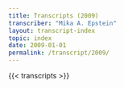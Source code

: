 ```yaml
---
title: Transcripts (2009)
transcriber: "Mika A. Epstein"
layout: transcript-index
topic: index
date: 2009-01-01
permalink: /transcript/2009/
---
```

{{< transcripts >}}
